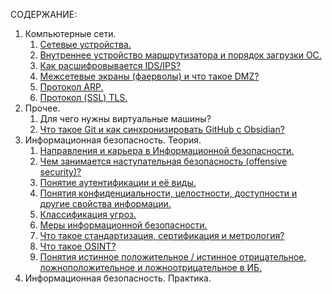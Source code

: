 СОДЕРЖАНИЕ:
1. Компьютерные сети.
	1. [Сетевые устройства.](net_devices.md)
	2. [Внутреннее устройство маршрутизатора и порядок загрузки ОС.](router_ios.md)
	3. [Как расшифровывается IDS/IPS?](ids_ips.md)
	4. [Межсетевые экраны (фаерволы) и что такое DMZ?](firewall.md)
	5. [Протокол ARP.](arp.md)
	6. [Протокол (SSL) TLS.](ssl_tls.md)
2. Прочее.
	1. Для чего нужны виртуальные машины?
	2. [Что такое Git и как синхронизировать GitHub с Obsidian?](git_commands.md)
3. Информационная безопасность. Теория.
	1. [Направления и карьера в Информационной безопасности.](teams_careers.md)
	2. [Чем занимается наступательная безопасность (offensive security)?](offsec.md)
	3. [Понятие аутентификации и её виды.](authentication.md)
	4. [Понятия конфиденциальности, целостности, доступности и другие свойства информации.](cia_triad.md)
	5. [Классификация угроз.](threats_list.md)
	6. [Меры информационной безопасности.](sec_actions.md)
	7. [Что такое стандартизация, сертификация и метрология?](enterprise_safety.md)
	8. [Что такое OSINT?](osint.md)
	9. [Понятия истинное положительное / истинное отрицательное, ложноположительное и ложноотрицательное в ИБ.](true_false.md)
4. Информационная безопасность. Практика.